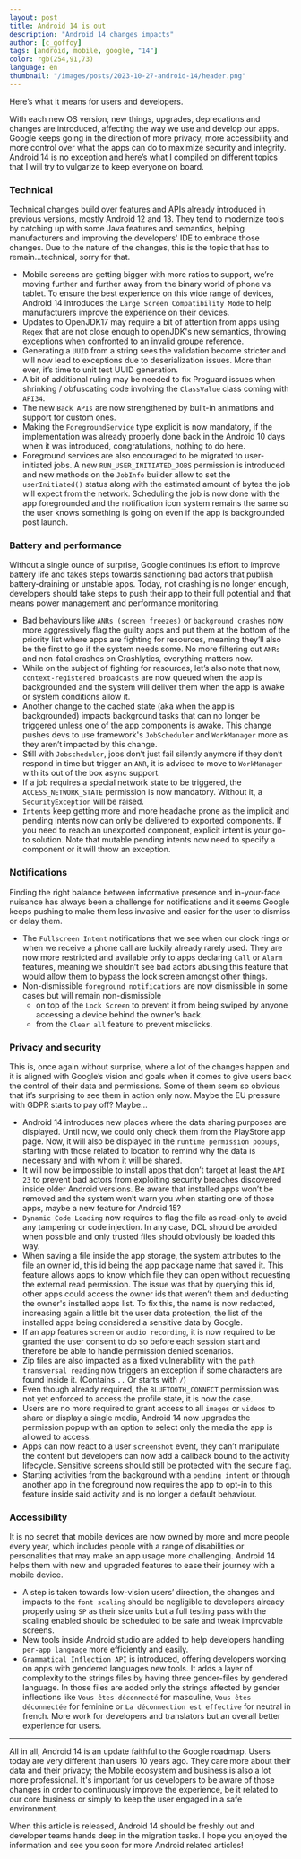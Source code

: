 ```yaml
---
layout: post
title: Android 14 is out
description: "Android 14 changes impacts"
author: [c_goffoy]
tags: [android, mobile, google, "14"]
color: rgb(254,91,73)
language: en
thumbnail: "/images/posts/2023-10-27-android-14/header.png"
---
```

Here’s what it means for users and developers.

With each new OS version, new things, upgrades, deprecations and changes are introduced, affecting the way we use and develop our apps.
Google keeps going in the direction of more privacy, more accessibility and more control over what the apps can do to maximize security and integrity.
Android 14 is no exception and here’s what I compiled on different topics that I will try to vulgarize to keep everyone on board.

### Technical

Technical changes build over features and APIs already introduced in previous versions, mostly Android 12 and 13.
They tend to modernize tools by catching up with some Java features and semantics, helping manufacturers and improving the developers' IDE to embrace those changes.
Due to the nature of the changes, this is the topic that has to remain...technical, sorry for that.

* Mobile screens are getting bigger with more ratios to support, we’re moving further and further away from the binary world of phone vs tablet. To ensure the best experience on this wide range of devices, Android 14 introduces the `Large Screen Compatibility Mode` to help manufacturers improve the experience on their devices.
* Updates to OpenJDK17 may require a bit of attention from apps using `Regex` that are not close enough to openJDK's new semantics, throwing exceptions when confronted to an invalid groupe reference.
* Generating a `UUID` from a string sees the validation become stricter and will now lead to exceptions due to deserialization issues. More than ever, it’s time to unit test UUID generation.
* A bit of additional ruling may be needed to fix Proguard issues when shrinking / obfuscating code involving the `ClassValue` class coming with `API34`.
* The new `Back APIs` are now strengthened by built-in animations and support for custom ones.
* Making the `ForegroundService` type explicit is now mandatory, if the implementation was already properly done back in the Android 10 days when it was introduced, congratulations, nothing to do here.
* Foreground services are also encouraged to be migrated to user-initiated jobs. A new `RUN_USER_INITIATED_JOBS` permission is introduced and new methods on the `JobInfo` builder allow to set the `userInitiated()` status along with the estimated amount of bytes the job will expect from the network. Scheduling the job is now done with the app foregrounded and the notification icon system remains the same so the user knows something is going on even if the app is backgrounded post launch.

### Battery and performance

Without a single ounce of surprise, Google continues its effort to improve battery life and takes steps towards sanctioning bad actors that publish battery-draining or unstable apps.
Today, not crashing is no longer enough, developers should take steps to push their app to their full potential and that means power management and performance monitoring.

* Bad behaviours like `ANRs (screen freezes)` or `background crashes` now more aggressively flag the guilty apps and put them at the bottom of the priority list where apps are fighting for resources, meaning they’ll also be the first to go if the system needs some. No more filtering out `ANRs` and non-fatal crashes on Crashlytics, everything matters now.
* While on the subject of fighting for resources, let’s also note that now, `context-registered broadcasts` are now queued when the app is backgrounded and the system will deliver them when the app is awake or system conditions allow it.
* Another change to the cached state (aka when the app is backgrounded) impacts background tasks that can no longer be triggered unless one of the app components is awake. This change pushes devs to use framework's `JobScheduler` and `WorkManager` more as they aren’t impacted by this change.
* Still with `Jobscheduler`, jobs don’t just fail silently anymore if they don’t respond in time but trigger an `ANR`, it is advised to move to `WorkManager` with its out of the box async support.
* If a job requires a special network state to be triggered, the `ACCESS_NETWORK_STATE` permission is now mandatory. Without it, a `SecurityException` will be raised.
* `Intents` keep getting more and more headache prone as the implicit and pending intents now can only be delivered to exported components. If you need to reach an unexported component, explicit intent is your go-to solution. Note that mutable pending intents now need to specify a component or it will throw an exception.

### Notifications

Finding the right balance between informative presence and in-your-face nuisance has always been a challenge for notifications and it seems Google keeps pushing to make them less invasive and easier for the user to dismiss or delay them.

* The `Fullscreen Intent` notifications that we see when our clock rings or when we receive a phone call are luckily already rarely used.
They are now more restricted and available only to apps declaring `Call` or `Alarm` features, meaning we shouldn’t see bad actors abusing this feature that would allow them to bypass the lock screen amongst other things.
* Non-dismissible `foreground notifications` are now dismissible in some cases but will remain non-dismissible 
    - on top of the `Lock Screen` to prevent it from being swiped by anyone accessing a device behind the owner's back.
    - from the `Clear all` feature to prevent misclicks.

### Privacy and security

This is, once again without surprise, where a lot of the changes happen and it is aligned with Google’s vision and goals when it comes to give users back the control of their data and permissions.
Some of them seem so obvious that it’s surprising to see them in action only now. Maybe the EU pressure with GDPR starts to pay off? Maybe…

* Android 14 introduces new places where the data sharing purposes are displayed. Until now, we could only check them from the PlayStore app page. 
Now, it will also be displayed in the `runtime permission popups`, starting with those related to location to remind why the data is necessary and with whom it will be shared.
* It will now be impossible to install apps that don’t target at least the `API 23` to prevent bad actors from exploiting security breaches discovered inside older Android versions.
Be aware that installed apps won’t be removed and the system won’t warn you when starting one of those apps, maybe a new feature for Android 15?
* `Dynamic Code Loading` now requires to flag the file as read-only to avoid any tampering or code injection. In any case, DCL should be avoided when possible and only trusted files should obviously be loaded this way.
* When saving a file inside the app storage, the system attributes to the file an owner id, this id being the app package name that saved it. 
This feature allows apps to know which file they can open without requesting the external read permission. The issue was that by querying this id, other apps could access the owner ids that weren’t them and deducting the owner's installed apps list. 
To fix this, the name is now redacted, increasing again a little bit the user data protection, the list of the installed apps being considered a sensitive data by Google.
* If an app features `screen` or `audio recording`, it is now required to be granted the user consent to do so before each session start and therefore be able to handle permission denied scenarios.
* Zip files are also impacted as a fixed vulnerability with the `path transversal reading` now triggers an exception if some characters are found inside it. (Contains `..` Or starts with `/`)
* Even though already required, the `BLUETOOTH_CONNECT` permission was not yet enforced to access the profile state, it is now the case.
* Users are no more required to grant access to all `images` or `videos` to share or display a single media, Android 14 now upgrades the permission popup with an option to select only the media the app is allowed to access.
* Apps can now react to a user `screenshot` event, they can’t manipulate the content but developers can now add a callback bound to the activity lifecycle. 
Sensitive screens should still be protected with the secure flag.
* Starting activities from the background with a `pending intent` or through another app in the foreground now requires the app to opt-in to this feature inside said activity and is no longer a default behaviour.

### Accessibility

It is no secret that mobile devices are now owned by more and more people every year, which includes people with a range of disabilities or personalities that may make an app usage more challenging.
Android 14 helps them with new and upgraded features to ease their journey with a mobile device.

* A step is taken towards low-vision users’ direction, the changes and impacts to the `font scaling` should be negligible to developers already properly using `SP` as their size units but a full testing pass with the scaling enabled should be scheduled to be safe and tweak improvable screens.
* New tools inside Android studio are added to help developers handling `per-app language` more efficiently and easily.
* `Grammatical Inflection API` is introduced, offering developers working on apps with gendered languages new tools. It adds a layer of complexity to the strings files by having three gender-files by gendered language. In those files are added only the strings affected by gender inflections like `Vous êtes déconnecté` for masculine, `Vous êtes déconnectée` for feminine or `La déconnection est effective` for neutral in french. More work for developers and translators but an overall better experience for users.

---

All in all, Android 14 is an update faithful to the Google roadmap. 
Users today are very different than users 10 years ago. They care more about their data and their privacy; the Mobile ecosystem and business is also a lot more professional.
It's important for us developers to be aware of those changes in order to continuously improve the experience, be it related to our core business or simply to keep the user engaged in a safe environment.

When this article is released, Android 14 should be freshly out and developer teams hands deep in the migration tasks.
I hope you enjoyed the information and see you soon for more Android related articles!
